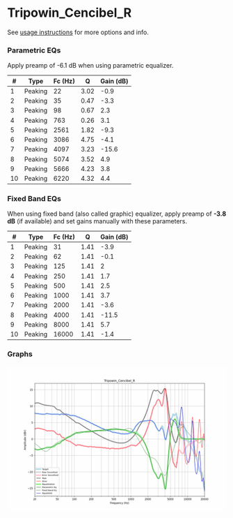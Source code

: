 # Tripowin_Cencibel_R
See [usage instructions](https://github.com/jaakkopasanen/AutoEq#usage) for more options and info.

### Parametric EQs
Apply preamp of -6.1 dB when using parametric equalizer.

|   # | Type    |   Fc (Hz) |    Q |   Gain (dB) |
|-----|---------|-----------|------|-------------|
|   1 | Peaking |        22 | 3.02 |        -0.9 |
|   2 | Peaking |        35 | 0.47 |        -3.3 |
|   3 | Peaking |        98 | 0.67 |         2.3 |
|   4 | Peaking |       763 | 0.26 |         3.1 |
|   5 | Peaking |      2561 | 1.82 |        -9.3 |
|   6 | Peaking |      3086 | 4.75 |        -4.1 |
|   7 | Peaking |      4097 | 3.23 |       -15.6 |
|   8 | Peaking |      5074 | 3.52 |         4.9 |
|   9 | Peaking |      5666 | 4.23 |         3.8 |
|  10 | Peaking |      6220 | 4.32 |         4.4 |

### Fixed Band EQs
When using fixed band (also called graphic) equalizer, apply preamp of **-3.8 dB** (if available) and set gains manually with these parameters.

|   # | Type    |   Fc (Hz) |    Q |   Gain (dB) |
|-----|---------|-----------|------|-------------|
|   1 | Peaking |        31 | 1.41 |        -3.9 |
|   2 | Peaking |        62 | 1.41 |        -0.1 |
|   3 | Peaking |       125 | 1.41 |         2   |
|   4 | Peaking |       250 | 1.41 |         1.7 |
|   5 | Peaking |       500 | 1.41 |         2.5 |
|   6 | Peaking |      1000 | 1.41 |         3.7 |
|   7 | Peaking |      2000 | 1.41 |        -3.6 |
|   8 | Peaking |      4000 | 1.41 |       -11.5 |
|   9 | Peaking |      8000 | 1.41 |         5.7 |
|  10 | Peaking |     16000 | 1.41 |        -1.4 |

### Graphs
![](./Tripowin_Cencibel_R.png)
